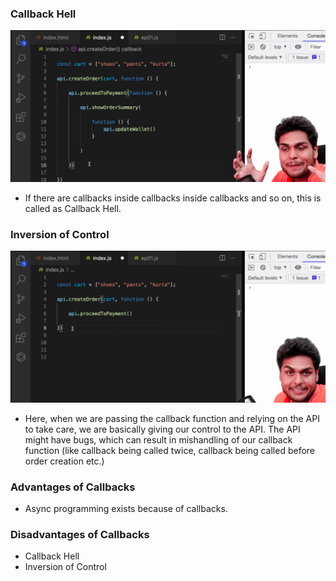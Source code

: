 ### Callback Hell

![alt text](image.png)

- If there are callbacks inside callbacks inside callbacks and so on, this is called as Callback Hell.

### Inversion of Control

![alt text](image-1.png)

- Here, when we are passing the callback function and relying on the API to take care, we are basically giving our control to the API. The API might have bugs, which can result in mishandling of our callback function (like callback being called twice, callback being called before order creation etc.)

### Advantages of Callbacks

-  Async programming exists because of callbacks.

### Disadvantages of Callbacks

- Callback Hell
- Inversion of Control
